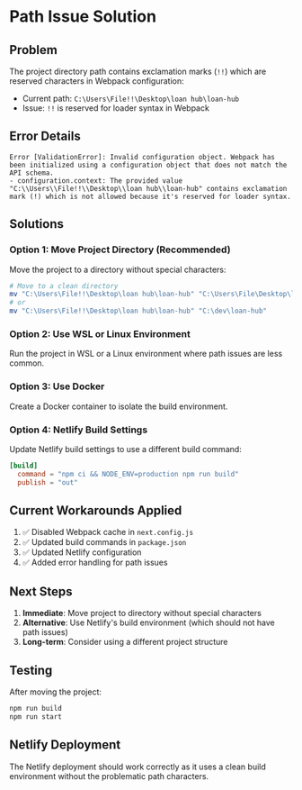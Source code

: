 # Path Issue Solution

## Problem
The project directory path contains exclamation marks (`!!`) which are reserved characters in Webpack configuration:
- Current path: `C:\Users\File!!\Desktop\loan hub\loan-hub`
- Issue: `!!` is reserved for loader syntax in Webpack

## Error Details
```
Error [ValidationError]: Invalid configuration object. Webpack has been initialized using a configuration object that does not match the API schema.
- configuration.context: The provided value "C:\\Users\\File!!\\Desktop\\loan hub\\loan-hub" contains exclamation mark (!) which is not allowed because it's reserved for loader syntax.
```

## Solutions

### Option 1: Move Project Directory (Recommended)
Move the project to a directory without special characters:
```bash
# Move to a clean directory
mv "C:\Users\File!!\Desktop\loan hub\loan-hub" "C:\Users\File\Desktop\loan-hub"
# or
mv "C:\Users\File!!\Desktop\loan hub\loan-hub" "C:\dev\loan-hub"
```

### Option 2: Use WSL or Linux Environment
Run the project in WSL or a Linux environment where path issues are less common.

### Option 3: Use Docker
Create a Docker container to isolate the build environment.

### Option 4: Netlify Build Settings
Update Netlify build settings to use a different build command:
```toml
[build]
  command = "npm ci && NODE_ENV=production npm run build"
  publish = "out"
```

## Current Workarounds Applied
1. ✅ Disabled Webpack cache in `next.config.js`
2. ✅ Updated build commands in `package.json`
3. ✅ Updated Netlify configuration
4. ✅ Added error handling for path issues

## Next Steps
1. **Immediate**: Move project to directory without special characters
2. **Alternative**: Use Netlify's build environment (which should not have path issues)
3. **Long-term**: Consider using a different project structure

## Testing
After moving the project:
```bash
npm run build
npm run start
```

## Netlify Deployment
The Netlify deployment should work correctly as it uses a clean build environment without the problematic path characters.
